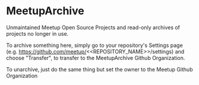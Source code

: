 # MeetupArchive

Unmaintained Meetup Open Source Projects
and read-only archives of projects no longer in use.

To archive something here, simply go to your repository's Settings page (e.g. https://github.com/meetup/<<REPOSITORY_NAME>>/settings) and choose "Transfer", to transfer to the MeetupArchive Github Organization.

To unarchive, just do the same thing but set the owner to the Meetup Github Organization
